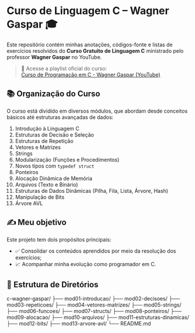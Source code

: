 # Curso de Linguagem C – Wagner Gaspar 🎓

Este repositório contém minhas anotações, códigos-fonte e listas de exercícios resolvidos do **Curso Gratuito de Linguagem C** ministrado pelo professor **Wagner Gaspar** no YouTube.

> 🎥 Acesse a playlist oficial do curso:  
> [Curso de Programação em C - Wagner Gaspar (YouTube)](https://youtube.com/playlist?list=PLqJK4Oyr5WSjjEQCKkX6oXFORZX7ro3DA&si=kHrjeSKld3cKNn8a)

## 📚 Organização do Curso

O curso está dividido em diversos módulos, que abordam desde conceitos básicos até estruturas avançadas de dados:

1. Introdução à Linguagem C  
2. Estruturas de Decisão e Seleção  
3. Estruturas de Repetição  
4. Vetores e Matrizes  
5. Strings  
6. Modularização (Funções e Procedimentos)  
7. Novos tipos com `typedef struct`  
8. Ponteiros  
9. Alocação Dinâmica de Memória  
10. Arquivos (Texto e Binário)  
11. Estruturas de Dados Dinâmicas (Pilha, Fila, Lista, Árvore, Hash)  
12. Manipulação de Bits  
13. Árvore AVL

## ✍️ Meu objetivo

Este projeto tem dois propósitos principais:

- ✅ Consolidar os conteúdos aprendidos por meio da resolução dos exercícios;
- 📈 Acompanhar minha evolução como programador em C.

## 📁 Estrutura de Diretórios

c-wagner-gaspar/
├── mod01-introducao/
├── mod02-decisoes/
├── mod03-repeticoes/
├── mod04-vetores-matrizes/
├── mod05-strings/
├── mod06-funcoes/
├── mod07-structs/
├── mod08-ponteiros/
├── mod09-alocacao/
├── mod10-arquivos/
├── mod11-estruturas-dinamicas/
├── mod12-bits/
├── mod13-arvore-avl/
└── README.md
